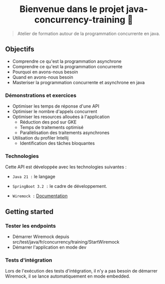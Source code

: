 <h1 align="center">Bienvenue dans le projet java-concurrency-training 👋</h1>

> Atelier de formation autour de la programmation concurrente en java.<br />

## Objectifs

- Comprendre ce qu'est la programmation asynchrone
- Comprendre ce qu'est la programmation concurrente
- Pourquoi en avons-nous besoin
- Quand en avons-nous besoin
- Masteriser la programmation concurrente et asynchrone en java

### Démonstrations et exercices

- Optimiser les temps de réponse d'une API
- Optimiser le nombre d'appels concurrent
- Optimiser les resources allouées à l'application
    - Réduction des pod sur GKE
    - Temps de traitements optimisé
    - Parallélisation des traitements asynchrones
- Utilisation du profiler Intellij
    - Identification des tâches bloquantes

### Technologies

Cette API est développée avec les technologies suivantes :

- `Java 21 :` le langage

- `SpringBoot 3.2 :` le cadre de développement.

- `Wiremock :` <a href="https://wiremock.org/docs/">Documentation</a>

## Getting started

### Tester les endpoints
- Démarrer Wiremock depuis src/test/java/fr/concurrency/training/StartWiremock
- Démarrer l'application en mode dev

### Tests d'intégration
Lors de l'exécution des tests d'intégration, il n'y a pas besoin de démarrer Wiremock, il se lance automatiquement en mode embedded.
